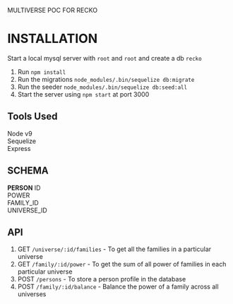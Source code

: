 MULTIVERSE POC FOR RECKO

# INSTALLATION
Start a local mysql server with `root` and `root` and create a db `recko`
1. Run `npm install`
2. Run the migrations `node_modules/.bin/sequelize db:migrate` 
3. Run the seeder `node_modules/.bin/sequelize db:seed:all`
4. Start the server using `npm start` at port 3000


## Tools Used

Node v9 </br>
Sequelize </br>
Express </br>

## SCHEMA

<b>PERSON</b>
ID </br>
POWER </br>
FAMILY_ID </br>
UNIVERSE_ID </br>

## API

1. GET `/universe/:id/families` - To get all the families in a particular universe
2. GET `/family/:id/power` - To get the sum of all power of families in each particular universe
3. POST `/persons` - To store a person profile in the database
4. POST `/family/:id/balance` - Balance the power of a family across all universes
